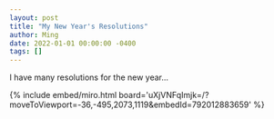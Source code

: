 ```yaml
---
layout: post
title: "My New Year's Resolutions"
author: Ming
date: 2022-01-01 00:00:00 -0400
tags: []
---
```


I have many resolutions for the new year...

<!-- <iframe width="100%" height="432" src="https://miro.com/app/live-embed/uXjVNFqImjk=/?moveToViewport=-36,-495,2073,1119&embedId=792012883659" frameborder="0" scrolling="no" allow="fullscreen; clipboard-read; clipboard-write" allowfullscreen>
</iframe> -->

{% include embed/miro.html board='uXjVNFqImjk=/?moveToViewport=-36,-495,2073,1119&embedId=792012883659' %}

<!-- {% include embed/bilibili.html id='BV1XQ4y1G7sW' %} -->

